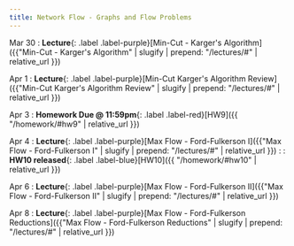 ```yaml
---
title: Network Flow - Graphs and Flow Problems
---
```


Mar 30
: **Lecture**{: .label .label-purple}[Min-Cut - Karger's Algorithm]({{"Min-Cut - Karger's Algorithm" | slugify | prepend: "/lectures/#" | relative_url }})

Apr 1
: **Lecture**{: .label .label-purple}[Min-Cut Karger's Algorithm Review]({{"Min-Cut Karger's Algorithm Review" | slugify | prepend: "/lectures/#" | relative_url }})

Apr 3
: **Homework Due @ 11:59pm**{: .label .label-red}[HW9]({{ "/homework/#hw9" | relative_url }})

Apr 4
: **Lecture**{: .label .label-purple}[Max Flow - Ford-Fulkerson I]({{"Max Flow - Ford-Fulkerson I" | slugify | prepend: "/lectures/#" | relative_url }})
  :
: **HW10 released**{: .label .label-blue}[HW10]({{ "/homework/#hw10" | relative_url }})

Apr 6
: **Lecture**{: .label .label-purple}[Max Flow - Ford-Fulkerson II]({{"Max Flow - Ford-Fulkerson II" | slugify | prepend: "/lectures/#" | relative_url }})

Apr 8
: **Lecture**{: .label .label-purple}[Max Flow - Ford-Fulkerson Reductions]({{"Max Flow - Ford-Fulkerson Reductions" | slugify | prepend: "/lectures/#" | relative_url }})